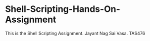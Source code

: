 # Shell-Scripting-Hands-On-Assignment
This is the Shell Scripting Assignment. Jayant Nag Sai Vasa. TAS476
